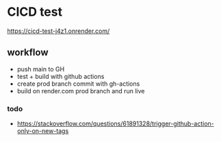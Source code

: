 # CICD test
https://cicd-test-j4z1.onrender.com/

## workflow
- push main to GH
- test + build with github actions
- create prod branch commit with gh-actions
- build on render.com prod branch and run live

### todo
- https://stackoverflow.com/questions/61891328/trigger-github-action-only-on-new-tags
